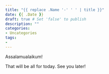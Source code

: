 ```yaml
---
title: "{{ replace .Name '-' ' ' | title }}"
date: {{ .Date }}
draft: true # Set 'false' to publish
description: ""
categories:
- Uncategories
tags:
- 
---
```


Assalamualaikum!



That will be all for today. See you later!